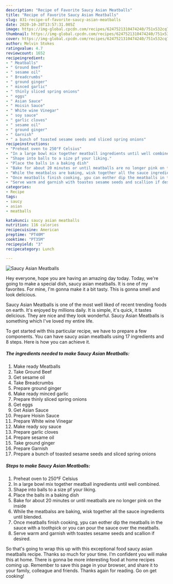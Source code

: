 ```yaml
---
description: "Recipe of Favorite Saucy Asian Meatballs"
title: "Recipe of Favorite Saucy Asian Meatballs"
slug: 831-recipe-of-favorite-saucy-asian-meatballs
date: 2020-10-28T13:57:31.005Z
image: https://img-global.cpcdn.com/recipes/6247521310474240/751x532cq70/saucy-asian-meatballs-recipe-main-photo.jpg
thumbnail: https://img-global.cpcdn.com/recipes/6247521310474240/751x532cq70/saucy-asian-meatballs-recipe-main-photo.jpg
cover: https://img-global.cpcdn.com/recipes/6247521310474240/751x532cq70/saucy-asian-meatballs-recipe-main-photo.jpg
author: Melvin Stokes
ratingvalue: 4.7
reviewcount: 1652
recipeingredient:
- " Meatballs"
- " Ground Beef"
- " sesame oil"
- " Breadcrumbs"
- " ground ginger"
- " minced garlic"
- " thinly sliced spring onions"
- " eggs"
- " Asian Sauce"
- " Hoisin Sauce"
- " White wine Vinegar"
- " soy sauce"
- " garlic cloves"
- " sesame oil"
- " ground ginger"
- " Garnish"
- " a bunch of toasted sesame seeds and sliced spring onions"
recipeinstructions:
- "Preheat oven to 250°F Celsius"
- "In a large bowl mix together meatball ingredients until well combined."
- "Shape into balls to a size pf your liking."
- "Place the balls in a baking dish"
- "Bake for about 20 minutes or until meatballs are no longer pink on the inside"
- "While the meatbalss are baking, wisk together all the sauce ingredients until blended."
- "Once meatballs finish cooking, ypu can eother dip the meatballs in the sauce with a toothpick or you can pour the sauce over the meatballs."
- "Serve warm and garnish with toastes sesame seeds and scallion if desired."
categories:
- Recipe
tags:
- saucy
- asian
- meatballs

katakunci: saucy asian meatballs 
nutrition: 116 calories
recipecuisine: American
preptime: "PT40M"
cooktime: "PT35M"
recipeyield: "3"
recipecategory: Lunch

---
```



![Saucy Asian Meatballs](https://img-global.cpcdn.com/recipes/6247521310474240/751x532cq70/saucy-asian-meatballs-recipe-main-photo.jpg)

Hey everyone, hope you are having an amazing day today. Today, we're going to make a special dish, saucy asian meatballs. It is one of my favorites. For mine, I'm gonna make it a bit tasty. This is gonna smell and look delicious.



Saucy Asian Meatballs is one of the most well liked of recent trending foods on earth. It's enjoyed by millions daily. It is simple, it's quick, it tastes delicious. They are nice and they look wonderful. Saucy Asian Meatballs is something which I've loved my entire life.


To get started with this particular recipe, we have to prepare a few components. You can have saucy asian meatballs using 17 ingredients and 8 steps. Here is how you can achieve it.

<!--inarticleads1-->

##### The ingredients needed to make Saucy Asian Meatballs:

1. Make ready  Meatballs
1. Take  Ground Beef
1. Get  sesame oil
1. Take  Breadcrumbs
1. Prepare  ground ginger
1. Make ready  minced garlic
1. Prepare  thinly sliced spring onions
1. Get  eggs
1. Get  Asian Sauce
1. Prepare  Hoisin Sauce
1. Prepare  White wine Vinegar
1. Make ready  soy sauce
1. Prepare  garlic cloves
1. Prepare  sesame oil
1. Take  ground ginger
1. Prepare  Garnish
1. Prepare  a bunch of toasted sesame seeds and sliced spring onions




<!--inarticleads2-->

##### Steps to make Saucy Asian Meatballs:

1. Preheat oven to 250°F Celsius
1. In a large bowl mix together meatball ingredients until well combined.
1. Shape into balls to a size pf your liking.
1. Place the balls in a baking dish
1. Bake for about 20 minutes or until meatballs are no longer pink on the inside
1. While the meatbalss are baking, wisk together all the sauce ingredients until blended.
1. Once meatballs finish cooking, ypu can eother dip the meatballs in the sauce with a toothpick or you can pour the sauce over the meatballs.
1. Serve warm and garnish with toastes sesame seeds and scallion if desired.




So that's going to wrap this up with this exceptional food saucy asian meatballs recipe. Thanks so much for your time. I'm confident you will make this at home. There is gonna be more interesting food at home recipes coming up. Remember to save this page in your browser, and share it to your family, colleague and friends. Thanks again for reading. Go on get cooking!
